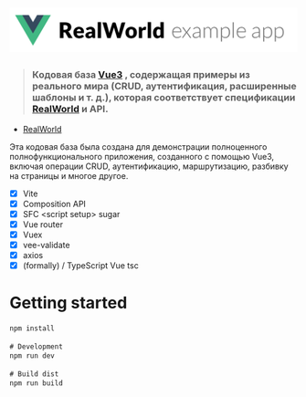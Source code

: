 # ![RealWorld Example App](logo.png)



> ### Кодовая база [Vue3](https://vuejs.org/) , содержащая примеры из реального мира (CRUD, аутентификация, расширенные шаблоны и т. д.), которая соответствует спецификации [RealWorld](https://github.com/gothinkster/realworld) и API.

- [RealWorld](https://github.com/gothinkster/realworld)


Эта кодовая база была создана для демонстрации полноценного полнофункционального приложения, созданного с помощью Vue3, включая операции CRUD, аутентификацию, маршрутизацию, разбивку на страницы и многое другое.


- [x] Vite
- [x] Composition API
- [x] SFC \<script setup> sugar
- [x] Vue router
- [x] Vuex
- [x] vee-validate
- [x] axios
- [x] (formally) / TypeScript Vue tsc

# Getting started

```shell script
npm install

# Development
npm run dev

# Build dist
npm run build

```
